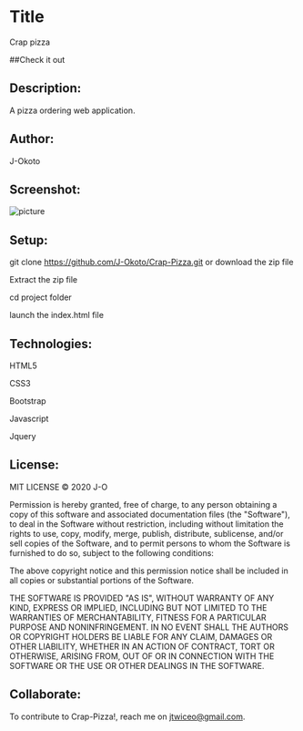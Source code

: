 # Title
Crap pizza


##Check it out

## Description:

A pizza ordering web application.

## Author:

J-Okoto

## Screenshot:

![picture](/images/logo/Screenshot.png?raw=true "Title")

## Setup:

git clone https://github.com/J-Okoto/Crap-Pizza.git or download the zip file

Extract the zip file

cd project folder

launch the index.html file

## Technologies:

HTML5

CSS3

Bootstrap

Javascript

Jquery



## License:

MIT LICENSE © 2020 J-O


Permission is hereby granted, free of charge, to any person obtaining a copy
of this software and associated documentation files (the "Software"), to deal
in the Software without restriction, including without limitation the rights
to use, copy, modify, merge, publish, distribute, sublicense, and/or sell
copies of the Software, and to permit persons to whom the Software is
furnished to do so, subject to the following conditions:

The above copyright notice and this permission notice shall be included in all
copies or substantial portions of the Software.

THE SOFTWARE IS PROVIDED "AS IS", WITHOUT WARRANTY OF ANY KIND, EXPRESS OR
IMPLIED, INCLUDING BUT NOT LIMITED TO THE WARRANTIES OF MERCHANTABILITY,
FITNESS FOR A PARTICULAR PURPOSE AND NONINFRINGEMENT. IN NO EVENT SHALL THE
AUTHORS OR COPYRIGHT HOLDERS BE LIABLE FOR ANY CLAIM, DAMAGES OR OTHER
LIABILITY, WHETHER IN AN ACTION OF CONTRACT, TORT OR OTHERWISE, ARISING FROM,
OUT OF OR IN CONNECTION WITH THE SOFTWARE OR THE USE OR OTHER DEALINGS IN THE
SOFTWARE.

## Collaborate:

To contribute to Crap-Pizza!, reach me on jtwiceo@gmail.com.

